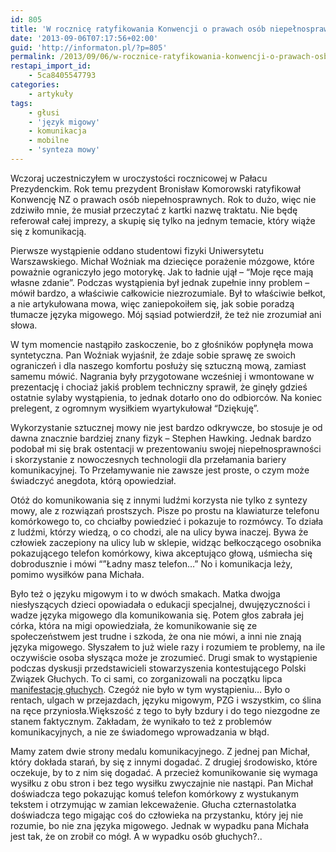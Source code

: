 ```yaml
---
id: 805
title: 'W rocznicę ratyfikowania Konwencji o prawach osób niepełnosprawnych o komunikowaniu się'
date: '2013-09-06T07:17:56+02:00'
guid: 'http://informaton.pl/?p=805'
permalink: /2013/09/06/w-rocznice-ratyfikowania-konwencji-o-prawach-osb-niepelnosprawnych-o-komunikowaniu-sie/
restapi_import_id:
    - 5ca8405547793
categories:
    - artykuły
tags:
    - głusi
    - 'język migowy'
    - komunikacja
    - mobilne
    - 'synteza mowy'
---
```


Wczoraj uczestniczyłem w uroczystości rocznicowej w Pałacu Prezydenckim. Rok temu prezydent Bronisław Komorowski ratyfikował Konwencję NZ o prawach osób niepełnosprawnych. Rok to dużo, więc nie zdziwiło mnie, że musiał przeczytać z kartki nazwę traktatu. Nie będę referował całej imprezy, a skupię się tylko na jednym temacie, który wiąże się z komunikacją.

Pierwsze wystąpienie oddano studentowi fizyki Uniwersytetu Warszawskiego. Michał Woźniak ma dziecięce porażenie mózgowe, które poważnie ograniczyło jego motorykę. Jak to ładnie ujął – “Moje ręce mają własne zdanie”. Podczas wystąpienia był jednak zupełnie inny problem – mówił bardzo, a właściwie całkowicie niezrozumiale. Był to właściwie bełkot, a nie artykułowana mowa, więc zaniepokoiłem się, jak sobie poradzą tłumacze języka migowego. Mój sąsiad potwierdził, że też nie zrozumiał ani słowa.

W tym momencie nastąpiło zaskoczenie, bo z głośników popłynęła mowa syntetyczna. Pan Woźniak wyjaśnił, że zdaje sobie sprawę ze swoich ograniczeń i dla naszego komfortu posłuży się sztuczną mową, zamiast samemu mówić. Nagrania były przygotowane wcześniej i wmontowane w prezentację i chociaż jakiś problem techniczny sprawił, że ginęły gdzieś ostatnie sylaby wystąpienia, to jednak dotarło ono do odbiorców. Na koniec prelegent, z ogromnym wysiłkiem wyartykułował “Dziękuję”.

Wykorzystanie sztucznej mowy nie jest bardzo odkrywcze, bo stosuje je od dawna znacznie bardziej znany fizyk – Stephen Hawking. Jednak bardzo podobał mi się brak ostentacji w prezentowaniu swojej niepełnosprawności i skorzystanie z nowoczesnych technologii dla przełamania bariery komunikacyjnej. To Przełamywanie nie zawsze jest proste, o czym może świadczyć anegdota, którą opowiedział.

Otóż do komunikowania się z innymi ludźmi korzysta nie tylko z syntezy mowy, ale z rozwiązań prostszych. Pisze po prostu na klawiaturze telefonu komórkowego to, co chciałby powiedzieć i pokazuje to rozmówcy. To działa z ludźmi, którzy wiedzą, o co chodzi, ale na ulicy bywa inaczej. Bywa że człowiek zaczepiony na ulicy lub w sklepie, widząc bełkoczącego osobnika pokazującego telefon komórkowy, kiwa akceptująco głową, uśmiecha się dobrodusznie i mówi “”Ładny masz telefon…” No i komunikacja leży, pomimo wysiłków pana Michała.

Było też o języku migowym i to w dwóch smakach. Matka dwojga niesłyszących dzieci opowiadała o edukacji specjalnej, dwujęzyczności i wadze języka migowego dla komunikowania się. Potem głos zabrała jej córka, która na migi opowiedziała, że komunikowanie się ze społeczeństwem jest trudne i szkoda, że ona nie mówi, a inni nie znają języka migowego. Słyszałem to już wiele razy i rozumiem te problemy, na ile oczywiście osoba słysząca może je zrozumieć. Drugi smak to wystąpienie podczas dyskusji przedstawicieli stowarzyszenia kontestującego Polski Związek Głuchych. To ci sami, co zorganizowali na początku lipca [manifestację głuchych](http://informaton.pl/?p=740). Czegóż nie było w tym wystąpieniu… Było o rentach, ulgach w przejazdach, języku migowym, PZG i wszystkim, co ślina na ręce przyniosła.Większość z tego to były bzdury i do tego niezgodne ze stanem faktycznym. Zakładam, że wynikało to też z problemów komunikacyjnych, a nie ze świadomego wprowadzania w błąd.

Mamy zatem dwie strony medalu komunikacyjnego. Z jednej pan Michał, który dokłada starań, by się z innymi dogadać. Z drugiej środowisko, które oczekuje, by to z nim się dogadać. A przecież komunikowanie się wymaga wysiłku z obu stron i bez tego wysiłku zwyczajnie nie nastąpi. Pan Michał doświadcza tego pokazując komuś telefon komórkowy z wystukanym tekstem i otrzymując w zamian lekceważenie. Głucha czternastolatka doświadcza tego migając coś do człowieka na przystanku, który jej nie rozumie, bo nie zna języka migowego. Jednak w wypadku pana Michała jest tak, że on zrobił co mógł. A w wypadku osób głuchych?..
